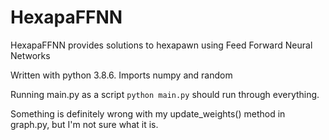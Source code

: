 # HexapaFFNN
HexapaFFNN provides solutions to hexapawn using Feed Forward Neural Networks


Written with python 3.8.6. Imports numpy and random

Running main.py as a script `python main.py` should run through everything.

Something is definitely wrong with my update_weights() method in graph.py, but I'm not sure what it is.
